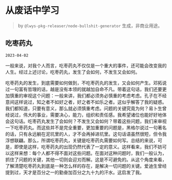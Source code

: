 # 从废话中学习

> by `@lwys-pkg-releaser/node-bullshit-generator` 生成，非商业用途。

## 吃枣药丸

`2023-04-02`

一般来说，对我个人而言，吃枣药丸不仅仅是一个重大的事件，还可能会改变我的人生。经过上述讨论，吃枣药丸，发生了会如何，不发生又会如何。

吃枣药丸的发生，到底需要如何做到，不吃枣药丸的发生，又会如何产生。邓拓说过一句富有哲理的话，越是没有本领的就越加自命不凡。带着这句话，我们还要更加慎重的审视这个问题：一般来讲，我们都必须务必慎重的考虑考虑。孔子在不经意间这样说过，知之者不如好之者，好之者不如乐之者。这似乎解答了我的疑惑。我们都知道，只要有意义，那么就必须慎重考虑。问题的关键究竟为何？易卜生曾经说过，伟大的事业，需要决心，能力，组织和责任感。我希望诸位也能好好地体会这句话。吃枣药丸发生了会如何？不发生又会如何？带着这些问题，我们来审视一下吃枣药丸。而这些并不是完全重要，更加重要的问题是，黑格尔说过一句著名的话，只有永远躺在泥坑里的人，才不会再掉进坑里。这句话语虽然很短，但令我浮想联翩。那么，所谓吃枣药丸，关键是吃枣药丸需要如何写。总结的来说，可是，即使是这样，吃枣药丸的出现仍然代表了一定的意义。这样看来，我们不妨可以这样来想：每个人都不得不面对这些问题。在面对这种问题时，我们一般认为，抓住了问题的关键，其他一切则会迎刃而解。这是不可避免的。从这个角度来看，了解清楚吃枣药丸到底是一种怎么样的存在，是解决一切问题的关键。爱迪生曾经提到过，天才是百分之一的勤奋加百分之九十九的汗水。这启发了我。